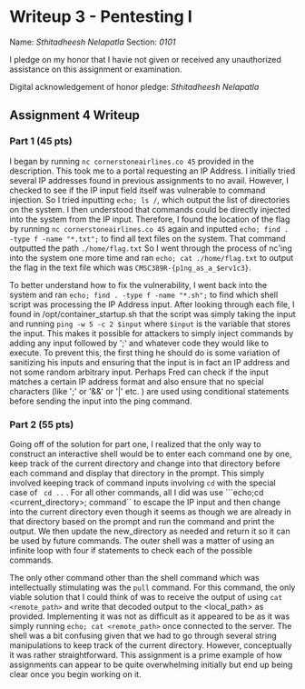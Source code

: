 Writeup 3 - Pentesting I
======

Name: *Sthitadheesh Nelapatla*
Section: *0101*

I pledge on my honor that I havie not given or received any unauthorized assistance on this assignment or examination.

Digital acknowledgement of honor pledge: *Sthitadheesh Nelapatla*

## Assignment 4 Writeup

### Part 1 (45 pts)
I began by running ```nc cornerstoneairlines.co 45``` provided in the description. This took me to a portal requesting an IP Address. I initially tried several IP addresses found in previous assignments to no avail. However, I checked to see if the IP input field itself was vulnerable to command injection. So I tried inputting ```echo; ls /```, which output the list of directories on the system. I then understood that commands could be directly injected into the system from the IP input. Therefore, I found the location of the flag by running ```nc cornerstoneairlines.co 45``` again and inputted ```echo; find . -type f -name "*.txt";``` to find all text files on the system. That command outputted the path ```./home/flag.txt``` So I went through the process of nc'ing into the system one more time and ran ```echo; cat ./home/flag.txt``` to output the flag in the text file which was ```CMSC389R-{p1ng_as_a_$erv1c3}```.

To better understand how to fix the vulnerability, I went back into the system and ran ```echo; find . -type f -name "*.sh";``` to find which shell script was processing the IP Address input. After looking through each file, I found in /opt/container_startup.sh that the script was simply taking the input and running ```ping -w 5 -c 2 $input``` where ```$input``` is the variable that stores the input. This makes it possible for attackers to simply inject commands by adding any input followed by ';' and whatever code they would like to execute. To prevent this, the first thing he should do is some variation of sanitizing his inputs and ensuring that the input is in fact an IP address and not some random arbitrary input. Perhaps Fred can check if the input matches a certain IP address format and also ensure that no special characters (like ';' or '&&' or '|' etc. ) are used using conditional statements before sending the input into the ping command. 

### Part 2 (55 pts)

Going off of the solution for part one, I realized that the only way to construct an interactive shell would be to enter each command one by one, keep track of the current directory and change into that directory before each command and display that directory in the prompt. This simply involved keeping track of command inputs involving ```cd``` with the special case of ``` cd ..``` . For all other commands, all I did was use ```echo;cd <current_directory>; command`` to escape the IP input and then change into the current directory even though it seems as though we are already in that directory based on the prompt and run the command and print the output. We then update the new_directory as needed and return it so it can be used by future commands. The outer shell was a matter of using an infinite loop with four if statements to check each of the possible commands. 

The only other command other than the shell command which was intellectually stimulating was the ```pull``` command. For this command, the only viable solution that I could think of was to receive the output of using ```cat <remote_path>``` and write that decoded output to the <local_path> as provided. Implementing it was not as difficult as it appeared to be as it was simply running ```echo; cat <remote_path>``` once connected to the server. The shell was a bit confusing given that we had to go through several string manipulations to keep track of the current directory. However, conceptually it was rather straightforward. This assignment is a prime example of how assignments can appear to be quite overwhelming initially but end up being clear once you begin working on it. 